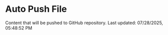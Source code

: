 # Auto Push File

Content that will be pushed to GitHub repository.
Last updated: 07/28/2025, 05:48:52 PM